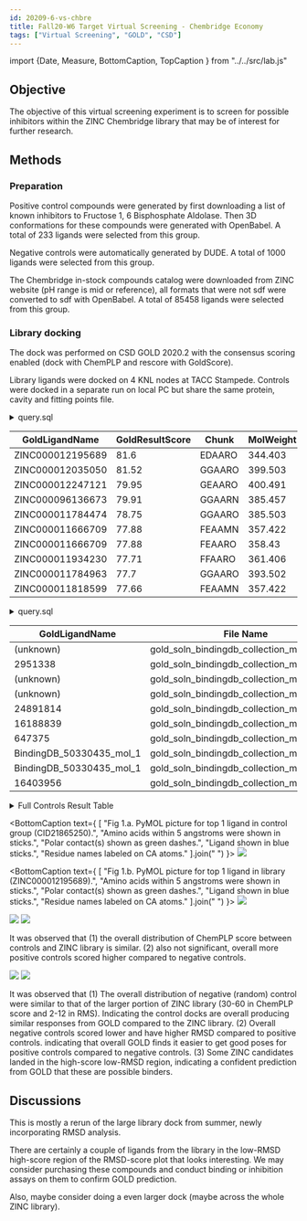 ```yaml
---
id: 20209-6-vs-chbre
title: Fall20-W6 Target Virtual Screening - Chembridge Economy
tags: ["Virtual Screening", "GOLD", "CSD"]
---
```


import {Date, Measure, BottomCaption, TopCaption } from "../../src/lab\.js"


## Objective

The objective of this virtual screening experiment is to screen for possible inhibitors within the ZINC Chembridge library
that may be of interest for further research.

## Methods

### Preparation

Positive control compounds were generated by first downloading a list of known inhibitors to Fructose 1, 6 Bisphosphate Aldolase. Then 3D conformations for these compounds
were generated with OpenBabel. A total of 233 ligands were selected from this group.

Negative controls were automatically generated by DUDE. A total of 1000 ligands were selected from this group.

The Chembridge in-stock compounds catalog were downloaded from ZINC website (pH range is mid or reference),
all formats that were not sdf were converted to sdf with OpenBabel. A total of 85458 ligands were selected from this group.

### Library docking

The dock was performed on CSD GOLD 2020.2 with the consensus scoring enabled (dock with ChemPLP and rescore with GoldScore).

Library ligands were docked on 4 KNL nodes at TACC Stampede.
Controls were docked in a separate run on local PC but share the same protein, cavity and fitting points file. 

<TopCaption text="Table 1.a. GOLD Top 10 ranking list">

<details><summary>query.sql</summary>


```sql
SELECT TOP(10)
    [GoldLigandName]
       ,[GoldResultScore]
       ,[Chunk]
       ,[MolWeight]
       ,[LogP]
       ,CONTROLDEF = CONCAT("TagControlInfo",'_',"DockJobIdent")
       ,case [TagControlInfo] when 'T' then 'Expr' when '-' then 'Neg' when '+' then 'Pos' end as 'Group'
  FROM VDS_GOLD_RESULTS LEFT JOIN VDS_ZINC_DB_META ON VDS_GOLD_RESULTS.GoldLigandName = VDS_ZINC_DB_META.ZincID
  WHERE  DockJobIdent like 'FtFBA_%' 
    ORDER BY [GoldResultScore] DESC
```
</details>

| GoldLigandName   | GoldResultScore | Chunk  | MolWeight | LogP   | CONTROLDEF           | Group |
|------------------|-----------------|--------|-----------|--------|----------------------|-------|
| ZINC000012195689 | 81.6            | EDAARO | 344.403   | 0.7757 | T_FtFBA_repack_chbre | Expr  |
| ZINC000012035050 | 81.52           | GGAARO | 399.503   | 2.295  | T_FtFBA_repack_chbre | Expr  |
| ZINC000012247121 | 79.95           | GEAARO | 400.491   | 0.9125 | T_FtFBA_repack_chbre | Expr  |
| ZINC000096136673 | 79.91           | GGAARN | 385.457   | 3.9179 | T_FtFBA_repack_chbre | Expr  |
| ZINC000011784474 | 78.75           | GGAARO | 385.503   | 1.987  | T_FtFBA_repack_chbre | Expr  |
| ZINC000011666709 | 77.88           | FEAAMN | 357.422   | 2.5012 | T_FtFBA_repack_chbre | Expr  |
| ZINC000011666709 | 77.88           | FEAARO | 358.43    | 1.0841 | T_FtFBA_repack_chbre | Expr  |
| ZINC000011934230 | 77.71           | FFAARO | 361.406   | 1.5198 | T_FtFBA_repack_chbre | Expr  |
| ZINC000011784963 | 77.7            | GGAARO | 393.502   | 2.1966 | T_FtFBA_repack_chbre | Expr  |
| ZINC000011818599 | 77.66           | FEAAMN | 357.422   | 2.5012 | T_FtFBA_repack_chbre | Expr  |

</TopCaption>


<TopCaption text="Table 1.b. GOLD Top 10 ranking list for control ligands, '+' = positive ">

<details><summary>query.sql</summary>


```sql
SELECT TOP(10)
    [GoldLigandName]
       ,[GoldResultScore]
       ,CONTROLDEF = CONCAT("TagControlInfo",'_',"DockJobIdent")
       ,case [TagControlInfo] when 'T' then 'Expr' when '-' then 'Neg' when '+' then 'Pos' end as 'Group'
  FROM [dbo].[VDS_GOLD_RESULTS]
  WHERE  DockJobIdent like 'FtFBA_%' and TagControlInfo != 'T' 
    ORDER BY [GoldResultScore] DESC
```
</details>

| GoldLigandName           | File Name                                         | GoldResultScore | CONTROLDEF      | Group |
|--------------------------|---------------------------------------------------|-----------------|-----------------|-------|
| (unknown)                | gold_soln_bindingdb_collection_m178_2.sdf         | 74.77           | +_FtFBA_cont_fb | Pos   |
| 2951338                  | gold_soln_bindingdb_collection_m19_4.sdf          | 68.15           | +_FtFBA_cont_fb | Pos   |
| (unknown)                | gold_soln_bindingdb_collection_m175_7.sdf         | 67.86           | +_FtFBA_cont_fb | Pos   |
| (unknown)                | gold_soln_bindingdb_collection_m179_4.sdf         | 67.67           | +_FtFBA_cont_fb | Pos   |
| 24891814                 | gold_soln_bindingdb_collection_m101_5.sdf         | 66.24           | +_FtFBA_cont_fb | Pos   |
| 16188839                 | gold_soln_bindingdb_collection_m75_2.sdf          | 65.8            | +_FtFBA_cont_fb | Pos   |
| 647375                   | gold_soln_bindingdb_collection_m86_3.sdf          | 65.06           | +_FtFBA_cont_fb | Pos   |
| BindingDB_50330435_mol_1 | gold_soln_bindingdb_collection_m208_5.sdf         | 64.8            | +_FtFBA_cont_fb | Pos   |
| BindingDB_50330435_mol_1 | gold_soln_bindingdb_collection_m197_3.sdf         | 64.28           | +_FtFBA_cont_fb | Pos   |
| 16403956                 | gold_soln_bindingdb_collection_m92_9.sdf          | 62.29           | +_FtFBA_cont_fb | Pos   |

<details><summary> Full Controls Result Table</summary>

| GoldLigandName           | File Name                                         | GoldResultScore | CONTROLDEF      | Group |
|--------------------------|---------------------------------------------------|-----------------|-----------------|-------|
| (unknown)                | gold_soln_bindingdb_collection_m178_2.sdf         | 74.77           | +_FtFBA_cont_fb | Pos   |
| 2951338                  | gold_soln_bindingdb_collection_m19_4.sdf          | 68.15           | +_FtFBA_cont_fb | Pos   |
| (unknown)                | gold_soln_bindingdb_collection_m175_7.sdf         | 67.86           | +_FtFBA_cont_fb | Pos   |
| (unknown)                | gold_soln_bindingdb_collection_m179_4.sdf         | 67.67           | +_FtFBA_cont_fb | Pos   |
| 24891814                 | gold_soln_bindingdb_collection_m101_5.sdf         | 66.24           | +_FtFBA_cont_fb | Pos   |
| 16188839                 | gold_soln_bindingdb_collection_m75_2.sdf          | 65.8            | +_FtFBA_cont_fb | Pos   |
| 647375                   | gold_soln_bindingdb_collection_m86_3.sdf          | 65.06           | +_FtFBA_cont_fb | Pos   |
| BindingDB_50330435_mol_1 | gold_soln_bindingdb_collection_m208_5.sdf         | 64.8            | +_FtFBA_cont_fb | Pos   |
| BindingDB_50330435_mol_1 | gold_soln_bindingdb_collection_m197_3.sdf         | 64.28           | +_FtFBA_cont_fb | Pos   |
| 16403956                 | gold_soln_bindingdb_collection_m92_9.sdf          | 62.29           | +_FtFBA_cont_fb | Pos   |
| 4215737                  | gold_soln_bindingdb_collection_m144_2.sdf         | 61.74           | +_FtFBA_cont_fb | Pos   |
| 16241998                 | gold_soln_bindingdb_collection_m137_3.sdf         | 60.55           | +_FtFBA_cont_fb | Pos   |
| (unknown)                | gold_soln_dude_decoys_choose_a_range_m2039_5.sdf  | 60.1            | -_FtFBA_cont_fb | Neg   |
| 3677189                  | gold_soln_bindingdb_collection_m52_2.sdf          | 59.54           | +_FtFBA_cont_fb | Pos   |
| 647126                   | gold_soln_bindingdb_collection_m58_4.sdf          | 59.23           | +_FtFBA_cont_fb | Pos   |
| 647126                   | gold_soln_bindingdb_collection_m58_4.sdf          | 59.23           | +_FtFBA_cont_fb | Pos   |
| 4910467                  | gold_soln_bindingdb_collection_m174_9.sdf         | 59.22           | +_FtFBA_cont_fb | Pos   |
| 6501878                  | gold_soln_bindingdb_collection_m100_2.sdf         | 59.13           | +_FtFBA_cont_fb | Pos   |
| 4974750                  | gold_soln_bindingdb_collection_m142_3.sdf         | 59.07           | +_FtFBA_cont_fb | Pos   |
| 2353710                  | gold_soln_bindingdb_collection_m111_7.sdf         | 59.05           | +_FtFBA_cont_fb | Pos   |
| 1264004                  | gold_soln_bindingdb_collection_m67_5.sdf          | 57.82           | +_FtFBA_cont_fb | Pos   |
| 9624156                  | gold_soln_bindingdb_collection_m76_10.sdf         | 57.28           | +_FtFBA_cont_fb | Pos   |
| 2350207                  | gold_soln_bindingdb_collection_m34_6.sdf          | 56.89           | +_FtFBA_cont_fb | Pos   |
| 2450620                  | gold_soln_bindingdb_collection_m113_10.sdf        | 56.51           | +_FtFBA_cont_fb | Pos   |
| 659069                   | gold_soln_bindingdb_collection_m106_7.sdf         | 56.44           | +_FtFBA_cont_fb | Pos   |
| 49790960                 | gold_soln_bindingdb_collection_m24_6.sdf          | 56.38           | +_FtFBA_cont_fb | Pos   |
| 24687160                 | gold_soln_bindingdb_collection_m81_4.sdf          | 56.34           | +_FtFBA_cont_fb | Pos   |
| BindingDB_50330435_mol_1 | gold_soln_bindingdb_collection_m212_1.sdf         | 55.99           | +_FtFBA_cont_fb | Pos   |
| (unknown)                | gold_soln_dude_decoys_choose_a_range_m2017_2.sdf  | 55.88           | -_FtFBA_cont_fb | Neg   |
| 3449593                  | gold_soln_bindingdb_collection_m152_5.sdf         | 55.75           | +_FtFBA_cont_fb | Pos   |
| BindingDB_50330434_mol_1 | gold_soln_bindingdb_collection_m207_2.sdf         | 55.68           | +_FtFBA_cont_fb | Pos   |
| 3221581                  | gold_soln_bindingdb_collection_m27_2.sdf          | 55.68           | +_FtFBA_cont_fb | Pos   |
| (unknown)                | gold_soln_dude_decoys_choose_a_range_m2003_2.sdf  | 55.62           | -_FtFBA_cont_fb | Neg   |
| 3239341                  | gold_soln_bindingdb_collection_m51_7.sdf          | 55.49           | +_FtFBA_cont_fb | Pos   |
| BindingDB_50380328_mol_1 | gold_soln_bindingdb_collection_m231_1.sdf         | 55.12           | +_FtFBA_cont_fb | Pos   |
| 2789059                  | gold_soln_bindingdb_collection_m166_7.sdf         | 54.91           | +_FtFBA_cont_fb | Pos   |
| (unknown)                | gold_soln_dude_decoys_choose_a_range_m2044_3.sdf  | 54.81           | -_FtFBA_cont_fb | Neg   |
| 6602742                  | gold_soln_bindingdb_collection_m170_9.sdf         | 54.53           | +_FtFBA_cont_fb | Pos   |
| (unknown)                | gold_soln_dude_decoys_choose_a_range_m2005_8.sdf  | 54.5            | -_FtFBA_cont_fb | Neg   |
| 4968014                  | gold_soln_bindingdb_collection_m45_1.sdf          | 54.48           | +_FtFBA_cont_fb | Pos   |
| 6851185                  | gold_soln_bindingdb_collection_m87_9.sdf          | 54.41           | +_FtFBA_cont_fb | Pos   |
| 1902314                  | gold_soln_bindingdb_collection_m30_1.sdf          | 54.21           | +_FtFBA_cont_fb | Pos   |
| BindingDB_50380329_mol_1 | gold_soln_bindingdb_collection_m232_5.sdf         | 54.2            | +_FtFBA_cont_fb | Pos   |
| 4907318                  | gold_soln_bindingdb_collection_m173_9.sdf         | 54.15           | +_FtFBA_cont_fb | Pos   |
| 654297                   | gold_soln_bindingdb_collection_m79_6.sdf          | 54.01           | +_FtFBA_cont_fb | Pos   |
| 1923                     | gold_soln_bindingdb_collection_m176_3.sdf         | 53.91           | +_FtFBA_cont_fb | Pos   |
| (unknown)                | gold_soln_dude_decoys_choose_a_range_m2008_9.sdf  | 53.89           | -_FtFBA_cont_fb | Neg   |
| 3175934                  | gold_soln_bindingdb_collection_m156_3.sdf         | 53.78           | +_FtFBA_cont_fb | Pos   |
| 49792712                 | gold_soln_bindingdb_collection_m168_3.sdf         | 53.73           | +_FtFBA_cont_fb | Pos   |
| 4432181                  | gold_soln_bindingdb_collection_m126_1.sdf         | 53.62           | +_FtFBA_cont_fb | Pos   |
| 1073328                  | gold_soln_bindingdb_collection_m69_10.sdf         | 53.58           | +_FtFBA_cont_fb | Pos   |
| 1306464                  | gold_soln_bindingdb_collection_m23_6.sdf          | 53.42           | +_FtFBA_cont_fb | Pos   |
| 4911707                  | gold_soln_bindingdb_collection_m127_2.sdf         | 53.19           | +_FtFBA_cont_fb | Pos   |
| BindingDB_50330434_mol_1 | gold_soln_bindingdb_collection_m196_4.sdf         | 53.14           | +_FtFBA_cont_fb | Pos   |
| 1047171                  | gold_soln_bindingdb_collection_m108_3.sdf         | 52.4            | +_FtFBA_cont_fb | Pos   |
| 22430876                 | gold_soln_bindingdb_collection_m104_7.sdf         | 52.36           | +_FtFBA_cont_fb | Pos   |
| (unknown)                | gold_soln_dude_decoys_choose_a_range_m2014_9.sdf  | 52.16           | -_FtFBA_cont_fb | Neg   |
| 825614                   | gold_soln_bindingdb_collection_m109_8.sdf         | 52.09           | +_FtFBA_cont_fb | Pos   |
| 46943177                 | gold_soln_bindingdb_collection_m165_9.sdf         | 52.04           | +_FtFBA_cont_fb | Pos   |
| (unknown)                | gold_soln_dude_decoys_choose_a_range_m2029_4.sdf  | 51.88           | -_FtFBA_cont_fb | Neg   |
| (unknown)                | gold_soln_dude_decoys_choose_a_range_m2018_5.sdf  | 51.77           | -_FtFBA_cont_fb | Neg   |
| 2563328                  | gold_soln_bindingdb_collection_m95_3.sdf          | 51.74           | +_FtFBA_cont_fb | Pos   |
| 285758                   | gold_soln_bindingdb_collection_m48_7.sdf          | 51.5            | +_FtFBA_cont_fb | Pos   |
| BindingDB_50330434_mol_1 | gold_soln_bindingdb_collection_m211_2.sdf         | 51.49           | +_FtFBA_cont_fb | Pos   |
| 4271012                  | gold_soln_bindingdb_collection_m88_8.sdf          | 51.3            | +_FtFBA_cont_fb | Pos   |
| 4912388                  | gold_soln_bindingdb_collection_m132_6.sdf         | 51.3            | +_FtFBA_cont_fb | Pos   |
| 2225909                  | gold_soln_bindingdb_collection_m136_4.sdf         | 51.21           | +_FtFBA_cont_fb | Pos   |
| 2225909                  | gold_soln_bindingdb_collection_m136_4.sdf         | 51.21           | +_FtFBA_cont_fb | Pos   |
| 2225909                  | gold_soln_bindingdb_collection_m136_4.sdf         | 51.21           | +_FtFBA_cont_fb | Pos   |
| BindingDB_50380325_mol_1 | gold_soln_bindingdb_collection_m229_6.sdf         | 51.13           | +_FtFBA_cont_fb | Pos   |
| 3173326                  | gold_soln_bindingdb_collection_m115_1.sdf         | 51.12           | +_FtFBA_cont_fb | Pos   |
| 3173326                  | gold_soln_bindingdb_collection_m115_1.sdf         | 51.12           | +_FtFBA_cont_fb | Pos   |
| 44142269                 | gold_soln_bindingdb_collection_m107_9.sdf         | 50.83           | +_FtFBA_cont_fb | Pos   |
| (unknown)                | gold_soln_dude_decoys_choose_a_range_m2061_2.sdf  | 50.73           | -_FtFBA_cont_fb | Neg   |
| 947049                   | gold_soln_bindingdb_collection_m105_9.sdf         | 50.64           | +_FtFBA_cont_fb | Pos   |
| 24982832                 | gold_soln_bindingdb_collection_m31_5.sdf          | 50.62           | +_FtFBA_cont_fb | Pos   |
| 16551195                 | gold_soln_bindingdb_collection_m124_3.sdf         | 50.42           | +_FtFBA_cont_fb | Pos   |
| 2770559                  | gold_soln_bindingdb_collection_m63_5.sdf          | 50.31           | +_FtFBA_cont_fb | Pos   |
| 6569385                  | gold_soln_bindingdb_collection_m94_1.sdf          | 50.13           | +_FtFBA_cont_fb | Pos   |
| BindingDB_50380326_mol_1 | gold_soln_bindingdb_collection_m230_2.sdf         | 50.13           | +_FtFBA_cont_fb | Pos   |
| (unknown)                | gold_soln_dude_decoys_choose_a_range_m2012_5.sdf  | 50.13           | -_FtFBA_cont_fb | Neg   |
| (unknown)                | gold_soln_dude_decoys_choose_a_range_m2013_3.sdf  | 50.04           | -_FtFBA_cont_fb | Neg   |
| 17367486                 | gold_soln_bindingdb_collection_m25_3.sdf          | 50.02           | +_FtFBA_cont_fb | Pos   |
| 2999311                  | gold_soln_bindingdb_collection_m112_1.sdf         | 49.96           | +_FtFBA_cont_fb | Pos   |
| (unknown)                | gold_soln_dude_decoys_choose_a_range_m2036_10.sdf | 49.77           | -_FtFBA_cont_fb | Neg   |
| 7131003                  | gold_soln_bindingdb_collection_m39_2.sdf          | 49.75           | +_FtFBA_cont_fb | Pos   |
| (unknown)                | gold_soln_dude_decoys_choose_a_range_m2026_4.sdf  | 49.69           | -_FtFBA_cont_fb | Neg   |
| 20853887                 | gold_soln_bindingdb_collection_m149_1.sdf         | 49.61           | +_FtFBA_cont_fb | Pos   |
| 17374782                 | gold_soln_bindingdb_collection_m123_1.sdf         | 49.49           | +_FtFBA_cont_fb | Pos   |
| BindingDB_50330433_mol_1 | gold_soln_bindingdb_collection_m195_10.sdf        | 49.45           | +_FtFBA_cont_fb | Pos   |
| 1978771                  | gold_soln_bindingdb_collection_m133_4.sdf         | 49.21           | +_FtFBA_cont_fb | Pos   |
| 2732231                  | gold_soln_bindingdb_collection_m89_9.sdf          | 49.02           | +_FtFBA_cont_fb | Pos   |
| 2001411                  | gold_soln_bindingdb_collection_m150_3.sdf         | 49.02           | +_FtFBA_cont_fb | Pos   |
| 1077532                  | gold_soln_bindingdb_collection_m169_2.sdf         | 49.02           | +_FtFBA_cont_fb | Pos   |
| (unknown)                | gold_soln_dude_decoys_choose_a_range_m2020_3.sdf  | 48.98           | -_FtFBA_cont_fb | Neg   |
| 3517909                  | gold_soln_bindingdb_collection_m102_4.sdf         | 48.91           | +_FtFBA_cont_fb | Pos   |
| 11359                    | gold_soln_bindingdb_collection_m177_3.sdf         | 48.88           | +_FtFBA_cont_fb | Pos   |
| BindingDB_50380324_mol_1 | gold_soln_bindingdb_collection_m228_5.sdf         | 48.87           | +_FtFBA_cont_fb | Pos   |
| 2462681                  | gold_soln_bindingdb_collection_m46_10.sdf         | 48.79           | +_FtFBA_cont_fb | Pos   |
| 808017                   | gold_soln_bindingdb_collection_m145_2.sdf         | 48.78           | +_FtFBA_cont_fb | Pos   |
| 49790248                 | gold_soln_bindingdb_collection_m49_6.sdf          | 48.67           | +_FtFBA_cont_fb | Pos   |
| (unknown)                | gold_soln_dude_decoys_choose_a_range_m2007_7.sdf  | 48.65           | -_FtFBA_cont_fb | Neg   |
| 3327739                  | gold_soln_bindingdb_collection_m139_5.sdf         | 48.61           | +_FtFBA_cont_fb | Pos   |
| (unknown)                | gold_soln_dude_decoys_choose_a_range_m2015_10.sdf | 48.5            | -_FtFBA_cont_fb | Neg   |
| 800556                   | gold_soln_bindingdb_collection_m72_10.sdf         | 48.45           | +_FtFBA_cont_fb | Pos   |
| (unknown)                | gold_soln_dude_decoys_choose_a_range_m2034_8.sdf  | 48.18           | -_FtFBA_cont_fb | Neg   |
| 854709                   | gold_soln_bindingdb_collection_m110_1.sdf         | 47.9            | +_FtFBA_cont_fb | Pos   |
| BindingDB_50167776_mol_1 | gold_soln_bindingdb_collection_m185_2.sdf         | 47.73           | +_FtFBA_cont_fb | Pos   |
| BindingDB_50167776_mol_1 | gold_soln_bindingdb_collection_m184_2.sdf         | 47.65           | +_FtFBA_cont_fb | Pos   |
| BindingDB_50167776_mol_1 | gold_soln_bindingdb_collection_m184_2.sdf         | 47.65           | +_FtFBA_cont_fb | Pos   |
| (unknown)                | gold_soln_dude_decoys_choose_a_range_m2033_5.sdf  | 47.5            | -_FtFBA_cont_fb | Neg   |
| 8777487                  | gold_soln_bindingdb_collection_m53_3.sdf          | 47.48           | +_FtFBA_cont_fb | Pos   |
| BindingDB_50330433_mol_1 | gold_soln_bindingdb_collection_m220_1.sdf         | 47.42           | +_FtFBA_cont_fb | Pos   |
| (unknown)                | gold_soln_dude_decoys_choose_a_range_m2010_4.sdf  | 47.4            | -_FtFBA_cont_fb | Neg   |
| 1251150                  | gold_soln_bindingdb_collection_m93_1.sdf          | 47.29           | +_FtFBA_cont_fb | Pos   |
| 2381470                  | gold_soln_bindingdb_collection_m13_10.sdf         | 47.26           | +_FtFBA_cont_fb | Pos   |
| 5382687                  | gold_soln_bindingdb_collection_m85_10.sdf         | 47.2            | +_FtFBA_cont_fb | Pos   |
| 5082268                  | gold_soln_bindingdb_collection_m98_3.sdf          | 47.18           | +_FtFBA_cont_fb | Pos   |
| 1166507                  | gold_soln_bindingdb_collection_m22_5.sdf          | 47.07           | +_FtFBA_cont_fb | Pos   |
| (unknown)                | gold_soln_dude_decoys_choose_a_range_m2060_2.sdf  | 47.07           | -_FtFBA_cont_fb | Neg   |
| 914878                   | gold_soln_bindingdb_collection_m143_10.sdf        | 47.06           | +_FtFBA_cont_fb | Pos   |
| BindingDB_50320386_mol_1 | gold_soln_bindingdb_collection_m192_3.sdf         | 46.83           | +_FtFBA_cont_fb | Pos   |
| 25161663                 | gold_soln_bindingdb_collection_m41_7.sdf          | 46.82           | +_FtFBA_cont_fb | Pos   |
| (unknown)                | gold_soln_dude_decoys_choose_a_range_m2019_2.sdf  | 46.56           | -_FtFBA_cont_fb | Neg   |
| BindingDB_50330433_mol_1 | gold_soln_bindingdb_collection_m216_2.sdf         | 46.51           | +_FtFBA_cont_fb | Pos   |
| 11958686                 | gold_soln_bindingdb_collection_m163_4.sdf         | 46.48           | +_FtFBA_cont_fb | Pos   |
| (unknown)                | gold_soln_dude_decoys_choose_a_range_m2037_1.sdf  | 46.39           | -_FtFBA_cont_fb | Neg   |
| (unknown)                | gold_soln_dude_decoys_choose_a_range_m2011_1.sdf  | 46.36           | -_FtFBA_cont_fb | Neg   |
| (unknown)                | gold_soln_dude_decoys_choose_a_range_m2035_3.sdf  | 46.34           | -_FtFBA_cont_fb | Neg   |
| 560996                   | gold_soln_bindingdb_collection_m91_1.sdf          | 46.19           | +_FtFBA_cont_fb | Pos   |
| (unknown)                | gold_soln_dude_decoys_choose_a_range_m2004_9.sdf  | 46.13           | -_FtFBA_cont_fb | Neg   |
| BindingDB_50330437_mol_1 | gold_soln_bindingdb_collection_m221_2.sdf         | 46.09           | +_FtFBA_cont_fb | Pos   |
| BindingDB_50380327_mol_1 | gold_soln_bindingdb_collection_m233_3.sdf         | 46.07           | +_FtFBA_cont_fb | Pos   |
| BindingDB_50330437_mol_1 | gold_soln_bindingdb_collection_m219_8.sdf         | 46.05           | +_FtFBA_cont_fb | Pos   |
| 46947967                 | gold_soln_bindingdb_collection_m60_2.sdf          | 46.04           | +_FtFBA_cont_fb | Pos   |
| BindingDB_50330433_mol_1 | gold_soln_bindingdb_collection_m209_1.sdf         | 46.02           | +_FtFBA_cont_fb | Pos   |
| (unknown)                | gold_soln_dude_decoys_choose_a_range_m2038_2.sdf  | 46              | -_FtFBA_cont_fb | Neg   |
| 5019487                  | gold_soln_bindingdb_collection_m14_2.sdf          | 45.95           | +_FtFBA_cont_fb | Pos   |
| (unknown)                | gold_soln_dude_decoys_choose_a_range_m2006_5.sdf  | 45.86           | -_FtFBA_cont_fb | Neg   |
| (unknown)                | gold_soln_dude_decoys_choose_a_range_m2001_1.sdf  | 45.78           | -_FtFBA_cont_fb | Neg   |
| BindingDB_50167777_mol_1 | gold_soln_bindingdb_collection_m182_1.sdf         | 45.77           | +_FtFBA_cont_fb | Pos   |
| (unknown)                | gold_soln_dude_decoys_choose_a_range_m2030_8.sdf  | 45.69           | -_FtFBA_cont_fb | Neg   |
| (unknown)                | gold_soln_dude_decoys_choose_a_range_m2025_5.sdf  | 45.57           | -_FtFBA_cont_fb | Neg   |
| 6602634                  | gold_soln_bindingdb_collection_m141_7.sdf         | 45.55           | +_FtFBA_cont_fb | Pos   |
| 6602634                  | gold_soln_bindingdb_collection_m141_7.sdf         | 45.55           | +_FtFBA_cont_fb | Pos   |
| (unknown)                | gold_soln_dude_decoys_choose_a_range_m2016_1.sdf  | 45.49           | -_FtFBA_cont_fb | Neg   |
| (unknown)                | gold_soln_dude_decoys_choose_a_range_m2032_1.sdf  | 45.48           | -_FtFBA_cont_fb | Neg   |
| (unknown)                | gold_soln_dude_decoys_choose_a_range_m2002_3.sdf  | 45.46           | -_FtFBA_cont_fb | Neg   |
| 1085576                  | gold_soln_bindingdb_collection_m66_2.sdf          | 45.4            | +_FtFBA_cont_fb | Pos   |
| 1085576                  | gold_soln_bindingdb_collection_m66_2.sdf          | 45.4            | +_FtFBA_cont_fb | Pos   |
| (unknown)                | gold_soln_dude_decoys_choose_a_range_m2091_10.sdf | 45.06           | -_FtFBA_cont_fb | Neg   |
| 11958406                 | gold_soln_bindingdb_collection_m68_2.sdf          | 45              | +_FtFBA_cont_fb | Pos   |
| BindingDB_50330437_mol_1 | gold_soln_bindingdb_collection_m203_6.sdf         | 44.94           | +_FtFBA_cont_fb | Pos   |
| BindingDB_50167777_mol_1 | gold_soln_bindingdb_collection_m181_2.sdf         | 44.87           | +_FtFBA_cont_fb | Pos   |
| 721106                   | gold_soln_bindingdb_collection_m148_4.sdf         | 44.76           | +_FtFBA_cont_fb | Pos   |
| (unknown)                | gold_soln_dude_decoys_choose_a_range_m2021_2.sdf  | 44.76           | -_FtFBA_cont_fb | Neg   |
| 889783                   | gold_soln_bindingdb_collection_m103_4.sdf         | 44.57           | +_FtFBA_cont_fb | Pos   |
| 230436                   | gold_soln_bindingdb_collection_m154_10.sdf        | 44.54           | +_FtFBA_cont_fb | Pos   |
| 4516494                  | gold_soln_bindingdb_collection_m26_9.sdf          | 44.52           | +_FtFBA_cont_fb | Pos   |
| 3731510                  | gold_soln_bindingdb_collection_m64_8.sdf          | 44.44           | +_FtFBA_cont_fb | Pos   |
| 721040                   | gold_soln_bindingdb_collection_m29_2.sdf          | 44.38           | +_FtFBA_cont_fb | Pos   |
| 4336986                  | gold_soln_bindingdb_collection_m90_1.sdf          | 44.33           | +_FtFBA_cont_fb | Pos   |
| 5409421                  | gold_soln_bindingdb_collection_m167_4.sdf         | 44.33           | +_FtFBA_cont_fb | Pos   |
| 2374665                  | gold_soln_bindingdb_collection_m155_9.sdf         | 44.24           | +_FtFBA_cont_fb | Pos   |
| (unknown)                | gold_soln_dude_decoys_choose_a_range_m2048_3.sdf  | 44.1            | -_FtFBA_cont_fb | Neg   |
| (unknown)                | gold_soln_dude_decoys_choose_a_range_m2048_3.sdf  | 44.1            | -_FtFBA_cont_fb | Neg   |
| 9581809                  | gold_soln_bindingdb_collection_m99_9.sdf          | 44.1            | +_FtFBA_cont_fb | Pos   |
| BindingDB_50330436_mol_1 | gold_soln_bindingdb_collection_m218_4.sdf         | 44.06           | +_FtFBA_cont_fb | Pos   |
| BindingDB_50330433_mol_1 | gold_soln_bindingdb_collection_m205_3.sdf         | 44.05           | +_FtFBA_cont_fb | Pos   |
| BindingDB_50330437_mol_1 | gold_soln_bindingdb_collection_m225_9.sdf         | 43.99           | +_FtFBA_cont_fb | Pos   |
| BindingDB_50380323_mol_1 | gold_soln_bindingdb_collection_m227_1.sdf         | 43.97           | +_FtFBA_cont_fb | Pos   |
| 243964                   | gold_soln_bindingdb_collection_m125_6.sdf         | 43.92           | +_FtFBA_cont_fb | Pos   |
| 5393978                  | gold_soln_bindingdb_collection_m146_7.sdf         | 43.8            | +_FtFBA_cont_fb | Pos   |
| (unknown)                | gold_soln_dude_decoys_choose_a_range_m2040_4.sdf  | 43.8            | -_FtFBA_cont_fb | Neg   |
| BindingDB_50330437_mol_1 | gold_soln_bindingdb_collection_m215_2.sdf         | 43.71           | +_FtFBA_cont_fb | Pos   |
| BindingDB_50364830       | gold_soln_bindingdb_collection_m223_9.sdf         | 43.68           | +_FtFBA_cont_fb | Pos   |
| (unknown)                | gold_soln_dude_decoys_choose_a_range_m2041_1.sdf  | 43.6            | -_FtFBA_cont_fb | Neg   |
| 752358                   | gold_soln_bindingdb_collection_m21_3.sdf          | 43.41           | +_FtFBA_cont_fb | Pos   |
| BindingDB_50320385_mol_1 | gold_soln_bindingdb_collection_m194_10.sdf        | 43.29           | +_FtFBA_cont_fb | Pos   |
| 753118                   | gold_soln_bindingdb_collection_m164_5.sdf         | 43.23           | +_FtFBA_cont_fb | Pos   |
| 4123478                  | gold_soln_bindingdb_collection_m158_4.sdf         | 43.22           | +_FtFBA_cont_fb | Pos   |
| BindingDB_50330437_mol_1 | gold_soln_bindingdb_collection_m199_3.sdf         | 43.22           | +_FtFBA_cont_fb | Pos   |
| 950668                   | gold_soln_bindingdb_collection_m54_4.sdf          | 43.18           | +_FtFBA_cont_fb | Pos   |
| 721026                   | gold_soln_bindingdb_collection_m70_4.sdf          | 43.17           | +_FtFBA_cont_fb | Pos   |
| (unknown)                | gold_soln_dude_decoys_choose_a_range_m2023_7.sdf  | 43.01           | -_FtFBA_cont_fb | Neg   |
| (unknown)                | gold_soln_dude_decoys_choose_a_range_m2028_10.sdf | 43.01           | -_FtFBA_cont_fb | Neg   |
| 3239029                  | gold_soln_bindingdb_collection_m96_5.sdf          | 42.92           | +_FtFBA_cont_fb | Pos   |
| 49778840                 | gold_soln_bindingdb_collection_m40_1.sdf          | 42.74           | +_FtFBA_cont_fb | Pos   |
| (unknown)                | gold_soln_dude_decoys_choose_a_range_m2087_5.sdf  | 42.67           | -_FtFBA_cont_fb | Neg   |
| (unknown)                | gold_soln_dude_decoys_choose_a_range_m2077_8.sdf  | 42.65           | -_FtFBA_cont_fb | Neg   |
| (unknown)                | gold_soln_dude_decoys_choose_a_range_m2024_1.sdf  | 42.64           | -_FtFBA_cont_fb | Neg   |
| 46948099                 | gold_soln_bindingdb_collection_m147_7.sdf         | 42.61           | +_FtFBA_cont_fb | Pos   |
| 3333                     | gold_soln_bindingdb_collection_m119_3.sdf         | 42.6            | +_FtFBA_cont_fb | Pos   |
| BindingDB_50330433_mol_1 | gold_soln_bindingdb_collection_m204_7.sdf         | 42.58           | +_FtFBA_cont_fb | Pos   |
| 661943                   | gold_soln_bindingdb_collection_m74_3.sdf          | 42.48           | +_FtFBA_cont_fb | Pos   |
| BindingDB_50364829       | gold_soln_bindingdb_collection_m222_2.sdf         | 42.41           | +_FtFBA_cont_fb | Pos   |
| (unknown)                | gold_soln_dude_decoys_choose_a_range_m2068_1.sdf  | 42.21           | -_FtFBA_cont_fb | Neg   |
| 6858809                  | gold_soln_bindingdb_collection_m138_7.sdf         | 42.12           | +_FtFBA_cont_fb | Pos   |
| 5068396                  | gold_soln_bindingdb_collection_m61_2.sdf          | 42              | +_FtFBA_cont_fb | Pos   |
| 784808                   | gold_soln_bindingdb_collection_m172_1.sdf         | 41.95           | +_FtFBA_cont_fb | Pos   |
| 789790                   | gold_soln_bindingdb_collection_m118_1.sdf         | 41.86           | +_FtFBA_cont_fb | Pos   |
| 789790                   | gold_soln_bindingdb_collection_m118_1.sdf         | 41.86           | +_FtFBA_cont_fb | Pos   |
| 660271                   | gold_soln_bindingdb_collection_m12_5.sdf          | 41.84           | +_FtFBA_cont_fb | Pos   |
| (unknown)                | gold_soln_dude_decoys_choose_a_range_m2079_6.sdf  | 41.71           | -_FtFBA_cont_fb | Neg   |
| (unknown)                | gold_soln_dude_decoys_choose_a_range_m2079_6.sdf  | 41.71           | -_FtFBA_cont_fb | Neg   |
| (unknown)                | gold_soln_dude_decoys_choose_a_range_m2031_3.sdf  | 41.64           | -_FtFBA_cont_fb | Neg   |
| BindingDB_50330433_mol_1 | gold_soln_bindingdb_collection_m200_2.sdf         | 41.62           | +_FtFBA_cont_fb | Pos   |
| 3144378                  | gold_soln_bindingdb_collection_m77_1.sdf          | 41.59           | +_FtFBA_cont_fb | Pos   |
| 3744387                  | gold_soln_bindingdb_collection_m42_4.sdf          | 41.52           | +_FtFBA_cont_fb | Pos   |
| 2971432                  | gold_soln_bindingdb_collection_m47_1.sdf          | 41.52           | +_FtFBA_cont_fb | Pos   |
| 6485381                  | gold_soln_bindingdb_collection_m151_8.sdf         | 41.45           | +_FtFBA_cont_fb | Pos   |
| 642384                   | gold_soln_bindingdb_collection_m161_3.sdf         | 41.43           | +_FtFBA_cont_fb | Pos   |
| 642384                   | gold_soln_bindingdb_collection_m161_3.sdf         | 41.43           | +_FtFBA_cont_fb | Pos   |
| 24747026                 | gold_soln_bindingdb_collection_m17_5.sdf          | 41.43           | +_FtFBA_cont_fb | Pos   |
| (unknown)                | gold_soln_dude_decoys_choose_a_range_m2093_1.sdf  | 41.38           | -_FtFBA_cont_fb | Neg   |
| (unknown)                | gold_soln_dude_decoys_choose_a_range_m2046_6.sdf  | 41.18           | -_FtFBA_cont_fb | Neg   |
| (unknown)                | gold_soln_dude_decoys_choose_a_range_m2055_4.sdf  | 41.17           | -_FtFBA_cont_fb | Neg   |
| (unknown)                | gold_soln_dude_decoys_choose_a_range_m2049_5.sdf  | 41.15           | -_FtFBA_cont_fb | Neg   |
| 658475                   | gold_soln_bindingdb_collection_m18_1.sdf          | 41.08           | +_FtFBA_cont_fb | Pos   |
| 5398543                  | gold_soln_bindingdb_collection_m116_7.sdf         | 40.94           | +_FtFBA_cont_fb | Pos   |
| (unknown)                | gold_soln_dude_decoys_choose_a_range_m2022_9.sdf  | 40.94           | -_FtFBA_cont_fb | Neg   |
| (unknown)                | gold_soln_dude_decoys_choose_a_range_m2099_2.sdf  | 40.9            | -_FtFBA_cont_fb | Neg   |
| (unknown)                | gold_soln_dude_decoys_choose_a_range_m2027_2.sdf  | 40.73           | -_FtFBA_cont_fb | Neg   |
| 694849                   | gold_soln_bindingdb_collection_m43_6.sdf          | 40.58           | +_FtFBA_cont_fb | Pos   |
| (unknown)                | gold_soln_dude_decoys_choose_a_range_m2053_6.sdf  | 40.48           | -_FtFBA_cont_fb | Neg   |
| (unknown)                | gold_soln_dude_decoys_choose_a_range_m2054_9.sdf  | 40.47           | -_FtFBA_cont_fb | Neg   |
| 1385839                  | gold_soln_bindingdb_collection_m38_10.sdf         | 40.36           | +_FtFBA_cont_fb | Pos   |
| BindingDB_50364831       | gold_soln_bindingdb_collection_m224_3.sdf         | 40.35           | +_FtFBA_cont_fb | Pos   |
| (unknown)                | gold_soln_dude_decoys_choose_a_range_m2067_10.sdf | 40.33           | -_FtFBA_cont_fb | Neg   |
| 72774                    | gold_soln_bindingdb_collection_m44_7.sdf          | 40.3            | +_FtFBA_cont_fb | Pos   |
| (unknown)                | gold_soln_dude_decoys_choose_a_range_m2009_2.sdf  | 40.23           | -_FtFBA_cont_fb | Neg   |
| (unknown)                | gold_soln_dude_decoys_choose_a_range_m2096_2.sdf  | 40.23           | -_FtFBA_cont_fb | Neg   |
| BindingDB_50330438_mol_1 | gold_soln_bindingdb_collection_m213_2.sdf         | 40.22           | +_FtFBA_cont_fb | Pos   |
| 4103253                  | gold_soln_bindingdb_collection_m131_3.sdf         | 40.17           | +_FtFBA_cont_fb | Pos   |
| 4103253                  | gold_soln_bindingdb_collection_m131_3.sdf         | 40.17           | +_FtFBA_cont_fb | Pos   |
| 4103253                  | gold_soln_bindingdb_collection_m131_3.sdf         | 40.17           | +_FtFBA_cont_fb | Pos   |
| 4103253                  | gold_soln_bindingdb_collection_m131_3.sdf         | 40.17           | +_FtFBA_cont_fb | Pos   |
| BindingDB_50330438_mol_1 | gold_soln_bindingdb_collection_m217_3.sdf         | 40.12           | +_FtFBA_cont_fb | Pos   |
| 1508760                  | gold_soln_bindingdb_collection_m32_8.sdf          | 40.07           | +_FtFBA_cont_fb | Pos   |
| (unknown)                | gold_soln_dude_decoys_choose_a_range_m2089_9.sdf  | 40.07           | -_FtFBA_cont_fb | Neg   |
| (unknown)                | gold_soln_dude_decoys_choose_a_range_m2074_9.sdf  | 40.04           | -_FtFBA_cont_fb | Neg   |
| (unknown)                | gold_soln_dude_decoys_choose_a_range_m2059_6.sdf  | 39.97           | -_FtFBA_cont_fb | Neg   |
| (unknown)                | gold_soln_dude_decoys_choose_a_range_m2059_6.sdf  | 39.97           | -_FtFBA_cont_fb | Neg   |
| (unknown)                | gold_soln_dude_decoys_choose_a_range_m2066_2.sdf  | 39.94           | -_FtFBA_cont_fb | Neg   |
| (unknown)                | gold_soln_dude_decoys_choose_a_range_m2063_4.sdf  | 39.9            | -_FtFBA_cont_fb | Neg   |
| 1479121                  | gold_soln_bindingdb_collection_m84_5.sdf          | 39.89           | +_FtFBA_cont_fb | Pos   |
| 27134136                 | gold_soln_bindingdb_collection_m83_2.sdf          | 39.84           | +_FtFBA_cont_fb | Pos   |
| 27134136                 | gold_soln_bindingdb_collection_m83_2.sdf          | 39.84           | +_FtFBA_cont_fb | Pos   |
| BindingDB_50380322_mol_1 | gold_soln_bindingdb_collection_m226_9.sdf         | 39.81           | +_FtFBA_cont_fb | Pos   |
| 835193                   | gold_soln_bindingdb_collection_m157_10.sdf        | 39.72           | +_FtFBA_cont_fb | Pos   |
| BindingDB_50175713_mol_1 | gold_soln_bindingdb_collection_m188_10.sdf        | 39.59           | +_FtFBA_cont_fb | Pos   |
| BindingDB_50175713_mol_1 | gold_soln_bindingdb_collection_m188_10.sdf        | 39.59           | +_FtFBA_cont_fb | Pos   |
| (unknown)                | gold_soln_dude_decoys_choose_a_range_m2056_6.sdf  | 39.49           | -_FtFBA_cont_fb | Neg   |
| 5389550                  | gold_soln_bindingdb_collection_m121_10.sdf        | 39.36           | +_FtFBA_cont_fb | Pos   |
| 5389550                  | gold_soln_bindingdb_collection_m121_10.sdf        | 39.36           | +_FtFBA_cont_fb | Pos   |
| 1488778                  | gold_soln_bindingdb_collection_m56_9.sdf          | 39.33           | +_FtFBA_cont_fb | Pos   |
| 70385                    | gold_soln_bindingdb_collection_m153_4.sdf         | 39.32           | +_FtFBA_cont_fb | Pos   |
| 974684                   | gold_soln_bindingdb_collection_m78_1.sdf          | 39.27           | +_FtFBA_cont_fb | Pos   |
| BindingDB_50175713_mol_1 | gold_soln_bindingdb_collection_m186_7.sdf         | 39.13           | +_FtFBA_cont_fb | Pos   |
| (unknown)                | gold_soln_dude_decoys_choose_a_range_m2057_8.sdf  | 39.05           | -_FtFBA_cont_fb | Neg   |
| (unknown)                | gold_soln_dude_decoys_choose_a_range_m2042_4.sdf  | 38.88           | -_FtFBA_cont_fb | Neg   |
| 828656                   | gold_soln_bindingdb_collection_m11_10.sdf         | 38.81           | +_FtFBA_cont_fb | Pos   |
| 828656                   | gold_soln_bindingdb_collection_m11_10.sdf         | 38.81           | +_FtFBA_cont_fb | Pos   |
| 828656                   | gold_soln_bindingdb_collection_m11_10.sdf         | 38.81           | +_FtFBA_cont_fb | Pos   |
| 828656                   | gold_soln_bindingdb_collection_m11_10.sdf         | 38.81           | +_FtFBA_cont_fb | Pos   |
| 828656                   | gold_soln_bindingdb_collection_m11_10.sdf         | 38.81           | +_FtFBA_cont_fb | Pos   |
| 828656                   | gold_soln_bindingdb_collection_m11_10.sdf         | 38.81           | +_FtFBA_cont_fb | Pos   |
| 828656                   | gold_soln_bindingdb_collection_m11_10.sdf         | 38.81           | +_FtFBA_cont_fb | Pos   |
| 828656                   | gold_soln_bindingdb_collection_m11_10.sdf         | 38.81           | +_FtFBA_cont_fb | Pos   |
| 828656                   | gold_soln_bindingdb_collection_m11_10.sdf         | 38.81           | +_FtFBA_cont_fb | Pos   |
| 828656                   | gold_soln_bindingdb_collection_m11_10.sdf         | 38.81           | +_FtFBA_cont_fb | Pos   |
| 828656                   | gold_soln_bindingdb_collection_m11_10.sdf         | 38.81           | +_FtFBA_cont_fb | Pos   |
| (unknown)                | gold_soln_dude_decoys_choose_a_range_m2062_5.sdf  | 38.75           | -_FtFBA_cont_fb | Neg   |
| BindingDB_50330439_mol_1 | gold_soln_bindingdb_collection_m210_5.sdf         | 38.62           | +_FtFBA_cont_fb | Pos   |
| 228526                   | gold_soln_bindingdb_collection_m162_6.sdf         | 38.48           | +_FtFBA_cont_fb | Pos   |
| (unknown)                | gold_soln_dude_decoys_choose_a_range_m2043_1.sdf  | 38.47           | -_FtFBA_cont_fb | Neg   |
| BindingDB_50330436_mol_1 | gold_soln_bindingdb_collection_m198_5.sdf         | 38.2            | +_FtFBA_cont_fb | Pos   |
| 3725374                  | gold_soln_bindingdb_collection_m171_1.sdf         | 38.12           | +_FtFBA_cont_fb | Pos   |
| 5346752                  | gold_soln_bindingdb_collection_m36_6.sdf          | 37.91           | +_FtFBA_cont_fb | Pos   |
| 5346752                  | gold_soln_bindingdb_collection_m36_6.sdf          | 37.91           | +_FtFBA_cont_fb | Pos   |
| (unknown)                | gold_soln_dude_decoys_choose_a_range_m2083_5.sdf  | 37.55           | -_FtFBA_cont_fb | Neg   |
| BindingDB_50320387_mol_1 | gold_soln_bindingdb_collection_m193_4.sdf         | 37.33           | +_FtFBA_cont_fb | Pos   |
| (unknown)                | gold_soln_dude_decoys_choose_a_range_m2090_1.sdf  | 37.29           | -_FtFBA_cont_fb | Neg   |
| (unknown)                | gold_soln_dude_decoys_choose_a_range_m2065_3.sdf  | 37.25           | -_FtFBA_cont_fb | Neg   |
| (unknown)                | gold_soln_dude_decoys_choose_a_range_m2076_8.sdf  | 37.23           | -_FtFBA_cont_fb | Neg   |
| (unknown)                | gold_soln_dude_decoys_choose_a_range_m2064_6.sdf  | 37.18           | -_FtFBA_cont_fb | Neg   |
| (unknown)                | gold_soln_dude_decoys_choose_a_range_m2052_7.sdf  | 37.01           | -_FtFBA_cont_fb | Neg   |
| 901073                   | gold_soln_bindingdb_collection_m62_2.sdf          | 37              | +_FtFBA_cont_fb | Pos   |
| BindingDB_50330436_mol_1 | gold_soln_bindingdb_collection_m214_8.sdf         | 36.83           | +_FtFBA_cont_fb | Pos   |
| 3236177                  | gold_soln_bindingdb_collection_m97_1.sdf          | 36.73           | +_FtFBA_cont_fb | Pos   |
| (unknown)                | gold_soln_dude_decoys_choose_a_range_m2051_2.sdf  | 36.7            | -_FtFBA_cont_fb | Neg   |
| (unknown)                | gold_soln_dude_decoys_choose_a_range_m2086_1.sdf  | 36.64           | -_FtFBA_cont_fb | Neg   |
| (unknown)                | gold_soln_dude_decoys_choose_a_range_m2092_3.sdf  | 36.63           | -_FtFBA_cont_fb | Neg   |
| (unknown)                | gold_soln_dude_decoys_choose_a_range_m2095_2.sdf  | 36.59           | -_FtFBA_cont_fb | Neg   |
| 240668                   | gold_soln_bindingdb_collection_m50_2.sdf          | 36.51           | +_FtFBA_cont_fb | Pos   |
| (unknown)                | gold_soln_dude_decoys_choose_a_range_m2081_7.sdf  | 36.45           | -_FtFBA_cont_fb | Neg   |
| (unknown)                | gold_soln_dude_decoys_choose_a_range_m2084_4.sdf  | 36.11           | -_FtFBA_cont_fb | Neg   |
| (unknown)                | gold_soln_dude_decoys_choose_a_range_m2088_3.sdf  | 36.1            | -_FtFBA_cont_fb | Neg   |
| 44144312                 | gold_soln_bindingdb_collection_m59_2.sdf          | 36              | +_FtFBA_cont_fb | Pos   |
| 2961183                  | gold_soln_bindingdb_collection_m122_2.sdf         | 35.81           | +_FtFBA_cont_fb | Pos   |
| (unknown)                | gold_soln_dude_decoys_choose_a_range_m2050_3.sdf  | 35.43           | -_FtFBA_cont_fb | Neg   |
| 348756                   | gold_soln_bindingdb_collection_m33_1.sdf          | 35.4            | +_FtFBA_cont_fb | Pos   |
| (unknown)                | gold_soln_dude_decoys_choose_a_range_m2100_1.sdf  | 35.34           | -_FtFBA_cont_fb | Neg   |
| (unknown)                | gold_soln_dude_decoys_choose_a_range_m2098_1.sdf  | 35.14           | -_FtFBA_cont_fb | Neg   |
| (unknown)                | gold_soln_dude_decoys_choose_a_range_m2080_6.sdf  | 35.14           | -_FtFBA_cont_fb | Neg   |
| BindingDB_50330436_mol_1 | gold_soln_bindingdb_collection_m202_8.sdf         | 35.09           | +_FtFBA_cont_fb | Pos   |
| BindingDB_50330436_mol_1 | gold_soln_bindingdb_collection_m202_8.sdf         | 35.09           | +_FtFBA_cont_fb | Pos   |
| 3738250                  | gold_soln_bindingdb_collection_m71_2.sdf          | 35              | +_FtFBA_cont_fb | Pos   |
| 812408                   | gold_soln_bindingdb_collection_m159_5.sdf         | 34.9            | +_FtFBA_cont_fb | Pos   |
| BindingDB_50330439_mol_1 | gold_soln_bindingdb_collection_m206_2.sdf         | 34.83           | +_FtFBA_cont_fb | Pos   |
| BindingDB_50175712_mol_1 | gold_soln_bindingdb_collection_m180_4.sdf         | 34.71           | +_FtFBA_cont_fb | Pos   |
| 1969564                  | gold_soln_bindingdb_collection_m55_2.sdf          | 34.68           | +_FtFBA_cont_fb | Pos   |
| (unknown)                | gold_soln_dude_decoys_choose_a_range_m2045_3.sdf  | 34.52           | -_FtFBA_cont_fb | Neg   |
| (unknown)                | gold_soln_dude_decoys_choose_a_range_m2082_2.sdf  | 34.23           | -_FtFBA_cont_fb | Neg   |
| (unknown)                | gold_soln_dude_decoys_choose_a_range_m2085_1.sdf  | 34.19           | -_FtFBA_cont_fb | Neg   |
| (unknown)                | gold_soln_dude_decoys_choose_a_range_m2094_2.sdf  | 34.16           | -_FtFBA_cont_fb | Neg   |
| 896748                   | gold_soln_bindingdb_collection_m28_1.sdf          | 34.08           | +_FtFBA_cont_fb | Pos   |
| 2224621                  | gold_soln_bindingdb_collection_m80_3.sdf          | 33.99           | +_FtFBA_cont_fb | Pos   |
| 308152                   | gold_soln_bindingdb_collection_m73_2.sdf          | 33.5            | +_FtFBA_cont_fb | Pos   |
| (unknown)                | gold_soln_dude_decoys_choose_a_range_m2070_2.sdf  | 33.22           | -_FtFBA_cont_fb | Neg   |
| (unknown)                | gold_soln_dude_decoys_choose_a_range_m2070_2.sdf  | 33.22           | -_FtFBA_cont_fb | Neg   |
| (unknown)                | gold_soln_dude_decoys_choose_a_range_m2097_5.sdf  | 32.76           | -_FtFBA_cont_fb | Neg   |
| 6400215                  | gold_soln_bindingdb_collection_m37_10.sdf         | 32.65           | +_FtFBA_cont_fb | Pos   |
| (unknown)                | gold_soln_dude_decoys_choose_a_range_m2072_3.sdf  | 31.75           | -_FtFBA_cont_fb | Neg   |
| (unknown)                | gold_soln_dude_decoys_choose_a_range_m2072_3.sdf  | 31.75           | -_FtFBA_cont_fb | Neg   |
| (unknown)                | gold_soln_dude_decoys_choose_a_range_m2075_1.sdf  | 31.17           | -_FtFBA_cont_fb | Neg   |
| (unknown)                | gold_soln_dude_decoys_choose_a_range_m2073_7.sdf  | 30.45           | -_FtFBA_cont_fb | Neg   |
| BindingDB_50175715_mol_1 | gold_soln_bindingdb_collection_m190_6.sdf         | 28.36           | +_FtFBA_cont_fb | Pos   |
| BindingDB_50175714_mol_1 | gold_soln_bindingdb_collection_m189_10.sdf        | 27.94           | +_FtFBA_cont_fb | Pos   |
| BindingDB_50175715_mol_1 | gold_soln_bindingdb_collection_m191_2.sdf         | 27.57           | +_FtFBA_cont_fb | Pos   |

</details>

</TopCaption>

<BottomCaption text={
    [
        "Fig 1.a. PyMOL picture for top 1 ligand in control group (CID21865250).",
        "Amino acids within 5 angstroms were shown in sticks.",
        "Polar contact(s) shown as green dashes.",
        "Ligand shown in blue sticks.",
        "Residue names labeled on CA atoms."
    ].join(" ")
}>
    <img src="/img/20209-6-vs-chbre-CID21865250-ray.png" />
</BottomCaption>

<BottomCaption text={
    [
        "Fig 1.b. PyMOL picture for top 1 ligand in library (ZINC000012195689).",
        "Amino acids within 5 angstroms were shown in sticks.",
        "Polar contact(s) shown as green dashes.",
        "Ligand shown in blue sticks.",
        "Residue names labeled on CA atoms."
    ].join(" ")
}>
    <img src="/img/20209-6-vs-chbre-ZINC-ray.png" />
</BottomCaption>


<BottomCaption text="Fig 2.a Overview of GOLD (ChemPLP) score distribution, control plus experiment. Score is mainly aggregated at 35-55 bin.">
    <img src="/img/20209-6-vs-chbre-all-grid.jpg" />
</BottomCaption>

<BottomCaption text="Fig 2.b GOLD (ChemPLP) Score distribution for controls only, 1 grid = 1 sample. Blue = positive; Orange = negative.">
    <img src="/img/20209-6-vs-chbre-control-grid.jpg" />
</BottomCaption>

It was observed that 
(1) the overall distribution of ChemPLP score between controls and ZINC library is similar.
(2) also not significant, overall more positive controls scored higher compared to negative controls.

<BottomCaption text="Fig 2.c GOLD (ChemPLP) Score distribution, >60 region. Blue = positive; Orange = negative; Green = Experiment.">
    <img src="/img/20209-6-vs-chbre-top-grid.jpg" />
</BottomCaption>

<BottomCaption text="Fig 3. Scatter plot of RMSd between solutions vs. ChemPLP score for each ligand. Blue=positive control. Green=negative control.">
    <img src="/img/20209-6-vs-chbre-rmsdplot.jpg" />
</BottomCaption>

It was observed that 
(1) The overall distribution of negative (random) control were similar
to that of the larger portion of ZINC library (30-60 in ChemPLP score and 2-12 in RMS). Indicating
the control docks are overall producing similar responses from GOLD compared to the ZINC library.
(2) Overall negative controls scored lower and have higher RMSD compared to positive controls. indicating
that overall GOLD finds it easier to get good poses for positive controls compared to negative controls.
(3) Some ZINC candidates landed in the high-score low-RMSD region, indicating a confident prediction from GOLD
that these are possible binders.

## Discussions

This is mostly a rerun of the large library dock from summer, newly incorporating RMSD analysis.

There are certainly a couple of ligands from the library
in the low-RMSD high-score region of the RMSD-score plot that looks interesting.
We may consider purchasing these compounds and conduct binding or inhibition assays on them to confirm GOLD prediction.

Also, maybe consider doing a even larger dock (maybe across the whole ZINC library).